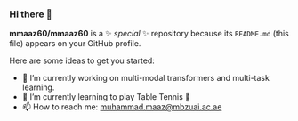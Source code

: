 ### Hi there 👋


**mmaaz60/mmaaz60** is a ✨ _special_ ✨ repository because its `README.md` (this file) appears on your GitHub profile.

Here are some ideas to get you started:

- 🔭 I’m currently working on multi-modal transformers and multi-task learning.
- 🌱 I’m currently learning to play Table Tennis 🏓
- 📫 How to reach me: muhammad.maaz@mbzuai.ac.ae


